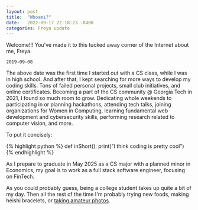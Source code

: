 ```yaml
---
layout: post
title:  "Whoami?"
date:   2022-09-17 22:18:23 -0400
categories: Freya update
---
```


Welcome!!! You've made it to this tucked away corner of the Internet about me, Freya.

`2019-09-08`

The above date was the first time I started out with a CS class, while I was in high school. And after that, I kept searching for more ways to develop my coding skills. Tons of failed personal projects, small club initiatives, and online certificates. Becoming a part of the CS community @ Georgia Tech in 2021, I found so much room to grow. Dedicating whole weekends to participating in or planning hackathons, attending tech talks, joining organizations for Women in Computing, learning fundamental web development and cybersecurity skills, performing research related to computer vision, and more.

To put it concisely:

{% highlight python %}
def inShort():
  print("I think coding is pretty cool")
{% endhighlight %}

As I prepare to graduate in May 2025 as a CS major with a planned minor in Economics, my goal is to work as a full stack software engineer, focusing on FinTech. 

As you could probably guess, being a college student takes up quite a bit of my day. Then all the rest of the time I'm probably trying new foods, making heishi bracelets, or [taking amateur photos][vsco-link].

[vsco-link]: vsco.co/freyanair
